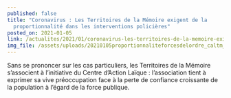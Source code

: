 ```yaml
---
published: false
title: "Coronavirus : Les Territoires de la Mémoire exigent de la
  proportionnalité dans les interventions policières"
posted_on: 2021-01-05
link: /actualites/2021/01/coronavirus-les-territoires-de-la-memoire-exigent-de-la-proportionnalite-dans-les-interventions-policieres/
img_file: /assets/uploads/20210105proportionnaliteforcesdelordre_caltm_adaptnb.jpg
---
```

Sans se prononcer sur les cas particuliers, les Territoires de la Mémoire s’associent à l’initiative du Centre d’Action Laïque : l’association tient à exprimer sa vive préoccupation face à la perte de confiance croissante de la population à l’égard de la force publique.